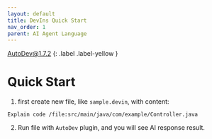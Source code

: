 ```yaml
---
layout: default
title: DevIns Quick Start
nav_order: 1
parent: AI Agent Language
---
```


AutoDev@1.7.2
{: .label .label-yellow }

# Quick Start 

1. first create new file, like `sample.devin`, with content:

```devin
Explain code /file:src/main/java/com/example/Controller.java
```

2. Run file with `AutoDev` plugin, and you will see AI response result.

